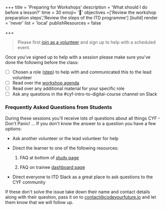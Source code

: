 +++
title = 'Preparing for Workshops'
description = 'What should I do before a lesson?'
time = 30
emoji= '🧰'
objectives =['Review the workshop preparation steps','Review the steps of the ITD programme']
[build]
  render = 'never'
  list = 'local'
  publishResources = false

+++

> Please first [join as a volunteer](https://codeyourfuture.io/volunteers/) and sign up to help with a scheduled event.

Once you've signed up to help with a session please make sure you've done the following before the class:

- [ ] Chosen a role ([step](../../steps)) to help with and communicated this to the lead volunteer
- [ ] Read over the [workshop agenda](./workshop-plan)
- [ ] Read over any additional material for your specific role
- [ ] Ask any questions in the #cyf-intro-to-digital-course channel on Slack

### Frequently Asked Questions from Students

During these sessions you'll receive lots of questions about all things CYF - Don't Panic! ... If you don't know the answer to a question you have a few options:

- Ask another volunteer or the lead volunteer for help

- Direct the learner to one of the following resources:

  1. FAQ at bottom of [study page](https://codeyourfuture.io/become-a-student/)

  2. FAQ on trainee [dashboard page](https://course1.codeyourfuture.io/dashboard)

- Direct everyone to ITD Slack as a great place to ask questions to the CYF community

If these don't solve the issue take down their name and contact details along with their question, pass it on to contact@codeyourfuture.io and let them know that we will follow up.
